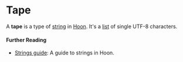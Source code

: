# Tape

A **tape** is a type of [string](string.md) in [Hoon](hoon.md). It's a [list](list.md) of single UTF-8 characters.

#### Further Reading

- [Strings guide](../hoon/guides/strings.md): A guide to strings in Hoon.
